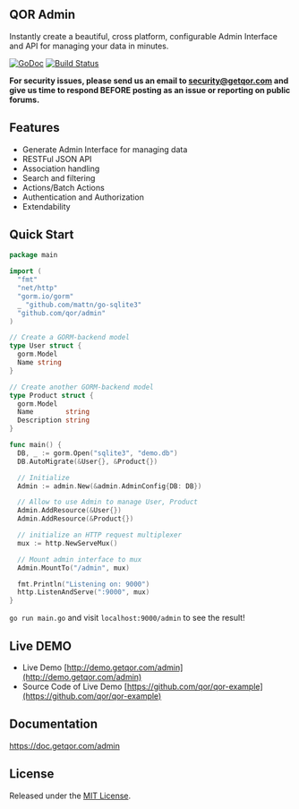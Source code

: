 ## QOR Admin

Instantly create a beautiful, cross platform, configurable Admin Interface and API for managing your data in minutes.

[![GoDoc](https://godoc.org/github.com/qor/admin?status.svg)](https://godoc.org/github.com/qor/admin)
[![Build Status](https://travis-ci.com/qor/admin.svg?branch=master)](https://travis-ci.com/qor/admin)

**For security issues, please send us an email to security@getqor.com and give us time to respond BEFORE posting as an issue or reporting on public forums.**

## Features

- Generate Admin Interface for managing data
- RESTFul JSON API
- Association handling
- Search and filtering
- Actions/Batch Actions
- Authentication and Authorization
- Extendability

## Quick Start

```go
package main

import (
  "fmt"
  "net/http"
  "gorm.io/gorm"
  _ "github.com/mattn/go-sqlite3"
  "github.com/qor/admin"
)

// Create a GORM-backend model
type User struct {
  gorm.Model
  Name string
}

// Create another GORM-backend model
type Product struct {
  gorm.Model
  Name        string
  Description string
}

func main() {
  DB, _ := gorm.Open("sqlite3", "demo.db")
  DB.AutoMigrate(&User{}, &Product{})

  // Initialize
  Admin := admin.New(&admin.AdminConfig{DB: DB})

  // Allow to use Admin to manage User, Product
  Admin.AddResource(&User{})
  Admin.AddResource(&Product{})

  // initialize an HTTP request multiplexer
  mux := http.NewServeMux()

  // Mount admin interface to mux
  Admin.MountTo("/admin", mux)

  fmt.Println("Listening on: 9000")
  http.ListenAndServe(":9000", mux)
}
```

`go run main.go` and visit `localhost:9000/admin` to see the result!

## Live DEMO

* Live Demo [http://demo.getqor.com/admin](http://demo.getqor.com/admin)
* Source Code of Live Demo [https://github.com/qor/qor-example](https://github.com/qor/qor-example)

## Documentation

<https://doc.getqor.com/admin>

## License

Released under the [MIT License](http://opensource.org/licenses/MIT).
